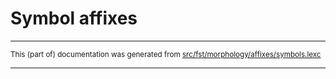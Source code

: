
# Symbol affixes

* * *

<small>This (part of) documentation was generated from [src/fst/morphology/affixes/symbols.lexc](https://github.com/giellalt/lang-tuv/blob/main/src/fst/morphology/affixes/symbols.lexc)</small>

---

